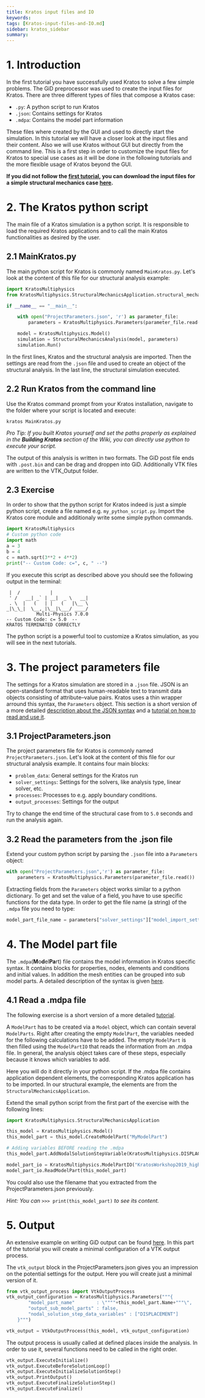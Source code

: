 ```yaml
---
title: Kratos input files and IO
keywords: 
tags: [Kratos-input-files-and-IO.md]
sidebar: kratos_sidebar
summary: 
---
```


# 1. Introduction

In the first tutorial you have successfully used Kratos to solve a few simple problems. The GiD preprocessor was used to create the input files for Kratos. There are three different types of files that compose a Kratos case:
* `.py`: A python script to run Kratos
* `.json`: Contains settings for Kratos
* `.mdpa`: Contains the model part information

These files where created by the GUI and used to directly start the simulation. In this tutorial we will have a closer look at the input files and their content. Also we will use Kratos without GUI but directly from the command line.
This is a first step in order to customize the input files for Kratos to special use cases as it will be done in the following tutorials and the more flexible usage of Kratos beyond the GUI.

**If you did not follow the [first tutorial](pages/Running-an-example-from-GiD), you can download the input files for a simple structural mechanics case [here](https://github.com/KratosMultiphysics/Documentation/tree/master/Workshops_files/Kratos_Workshop_2019/Sources/2_Kratos_input_files_and_IO).**

# 2. The Kratos python script
The main file of a Kratos simulation is a python script. It is responsible to load the required Kratos applications and to call the main Kratos functionalities as desired by the user. 

## 2.1 MainKratos.py
The main python script for Kratos is commonly named `MainKratos.py`. Let's look at the content of this file for our structural analysis example:

```python
import KratosMultiphysics
from KratosMultiphysics.StructuralMechanicsApplication.structural_mechanics_analysis import StructuralMechanicsAnalysis

if __name__ == "__main__":

    with open("ProjectParameters.json", 'r') as parameter_file:
        parameters = KratosMultiphysics.Parameters(parameter_file.read())

    model = KratosMultiphysics.Model()
    simulation = StructuralMechanicsAnalysis(model, parameters)
    simulation.Run()
```
In the first lines, Kratos and the structural analysis are imported. Then the settings are read from the `.json` file and used to create an object of the structural analysis. In the last line, the structural simulation executed. 

## 2.2 Run Kratos from the command line
Use the Kratos command prompt from your Kratos installation, navigate to the folder where your script is located and execute:
```
kratos MainKratos.py
```
_Pro Tip: If you built Kratos yourself and set the paths properly as explained in the **Building Kratos** section of the Wiki, you can directly use python to execute your script._

The output of this analysis is written in two formats. The GiD post file ends with `.post.bin` and can be drag and droppen into GiD. Additionally VTK files are written to the VTK_Output folder. 

## 2.3 Exercise
In order to show that the python script for Kratos indeed is just a simple python script, create a file named e.g. `my_python_script.py`. Import the Kratos core module and additionaly write some simple python commands.
```python
import KratosMultiphysics
# Custom python code
import math
a = 3
b = 4
c = math.sqrt(3**2 + 4**2)
print("-- Custom Code: c=", c, " --")
```

If you execute this script as described above you should see the following output in the terminal:
```
 |  /           |
 ' /   __| _` | __|  _ \   __|
 . \  |   (   | |   (   |\__ \
_|\_\_|  \__,_|\__|\___/ ____/
           Multi-Physics 7.0.0
-- Custom Code: c= 5.0  --
KRATOS TERMINATED CORRECTLY
```
The python script is a powerful tool to customize a Kratos simulation, as you will see in the next tutorials.


# 3. The project parameters file
The settings for a Kratos simulation are stored in a `.json` file. JSON is an open-standard format that uses human-readable text to transmit data objects consisting of attribute–value pairs. Kratos uses a thin wrapper arround this syntax, the `Parameters` object. This section is a short version of a more detailed [description about the JSON syntax](pages/How-to-write-a-JSON-configuration-file) and a [tutorial on how to read and use it](https://github.com/KratosMultiphysics/Kratos/wiki/Python-Script-Tutorial:-Reading-ProjectParameters).

## 3.1 ProjectParameters.json
The project parameters file for Kratos is commonly named `ProjectParameters.json`. Let's look at the content of this file for our structural analysis example. It contains four main blocks:
* `problem_data`: General settings for the Kratos run
* `solver_settings`: Settings for the solvers, like analysis type, linear solver, etc.
* `processes`: Processes to e.g. apply boundary conditions.  
* `output_processes`: Settings for the output

Try to change the end time of the structural case from to `5.0` seconds and run the analysis again.

## 3.2 Read the parameters from the .json file
Extend your custom python script by parsing the `.json` file into a `Parameters` object:
```python
with open("ProjectParameters.json",'r') as parameter_file:
    parameters = KratosMultiphysics.Parameters(parameter_file.read())
```
Extracting fields from the `Parameters` object works similar to a python dictionary. To get and set the value of a field, you have to use specific functions for the data type. In order to get the file name (a string) of the `.mdpa` file you need to type:

```python
model_part_file_name = parameters["solver_settings"]["model_import_settings"]["input_filename"].GetString()
```

# 4. The Model part file
The `.mdpa`(**M**o**d**el**Pa**rt) file contains the model information in Kratos specific syntax. It contains blocks for properties, nodes, elements and conditions and initial values. In addition the mesh entities can be grouped into sub model parts. A detailed description of the syntax is given [here](pages/Input-data).

## 4.1 Read a .mdpa file
The following exercise is a short version of a more detailed [tutorial](pages/Python-Script-Tutorial:-Reading-ModelPart-From-Input-File).

A `ModelPart` has to be created via a `Model` object, which can contain several `ModelParts`. Right after creating the empty `ModelPart`, the variables needed for the following calculations have to be added. The empty `ModelPart` is then filled using the `ModelPartIO` that reads the information from an .mdpa file. In general, the analysis object takes care of these steps, especially because it knows which variables to add.

Here you will do it directly in your python script. 
If the .mdpa file contains application dependent elements, the corresponding Kratos application has to be imported. In our structural example, the elements are from the `StructuralMechanicsApplication`. 

Extend the small python script from the first part of the exercise with the following lines:

```python
import KratosMultiphysics.StructuralMechanicsApplication

this_model = KratosMultiphysics.Model()
this_model_part = this_model.CreateModelPart("MyModelPart")

# Adding variables BEFORE reading the .mdpa
this_model_part.AddNodalSolutionStepVariable(KratosMultiphysics.DISPLACEMENT)

model_part_io = KratosMultiphysics.ModelPartIO("KratosWorkshop2019_high_rise_building_CSM") #path to file without ".mdpa"
model_part_io.ReadModelPart(this_model_part)
```
You could also use the filename that you extracted from the ProjectParameters.json previously.

_Hint: You can_ ```>>> print(this_model_part)``` _to see its content._ 

# 5. Output
An extensive example on writing GiD output can be found [here](pages/Python-Script-Tutorial:-Writing-Output-File). In this part of the tutorial you will create a minimal configuration of a VTK output process. 

The `vtk_output` block in the ProjectParameters.json gives you an impression on the potential settings for the output. Here you will create just a minimal version of it.
```python
from vtk_output_process import VtkOutputProcess
vtk_output_configuration = KratosMultiphysics.Parameters("""{
        "model_part_name"        : \""""+this_model_part.Name+"""\",
        "output_sub_model_parts" : false,
        "nodal_solution_step_data_variables" : ["DISPLACEMENT"]
    }""")

vtk_output = VtkOutputProcess(this_model, vtk_output_configuration)
```

The output process is usually called at defined places inside the analysis. In order to use it, several functions need to be called in the right order.
```python
vtk_output.ExecuteInitialize()
vtk_output.ExecuteBeforeSolutionLoop()
vtk_output.ExecuteInitializeSolutionStep()
vtk_output.PrintOutput()
vtk_output.ExecuteFinalizeSolutionStep()
vtk_output.ExecuteFinalize()
```
